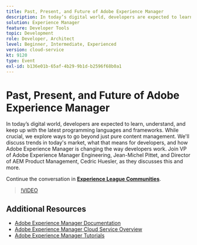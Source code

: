 ```yaml
---
title: Past, Present, and Future of Adobe Experience Manager
description: In today’s digital world, developers are expected to learn, understand, and keep up with the latest programming languages and frameworks. While crucial, we explore ways to go beyond just pure content management. We'll discuss trends in today's market, what that means for developers, and how Adobe Experience Manager is changing the way developers work. Join VP of Adobe Experience Manager Engineering, Jean-Michel Pittet, and Director of AEM Product Management, Cedric Huesler, as they discusses this and more.
solution: Experience Manager
feature: Developer Tools
topic: Development
role: Developer, Architect
level: Beginner, Intermediate, Experienced
version: cloud-service
kt: 9120
type: Event
exl-id: b136e01b-65af-4b29-9b1d-b2596f68b0a1
---
```

# Past, Present, and Future of Adobe Experience Manager

In today’s digital world, developers are expected to learn, understand, and keep up with the latest programming languages and frameworks. While crucial, we explore ways to go beyond just pure content management. We'll discuss trends in today's market, what that means for developers, and how Adobe Experience Manager is changing the way developers work. Join VP of Adobe Experience Manager Engineering, Jean-Michel Pittet, and Director of AEM Product Management, Cedric Huesler, as they discusses this and more.

Continue the conversation in **[Experience League Communities](https://adobe.ly/2WrPvNj)**.

>[!VIDEO](https://video.tv.adobe.com/v/337528/?quality=12&learn=on&hidetitle=true)

## Additional Resources

- [Adobe Experience Manager Documentation](https://experienceleague.adobe.com/docs/experience-manager-cloud-service.html)
- [Adobe Experience Manager Cloud Service Overview](https://experienceleague.adobe.com/docs/experience-manager-cloud-service/overview/home.html)
- [Adobe Experience Manager Tutorials](https://experienceleague.adobe.com/docs/experience-manager-tutorials.html)

